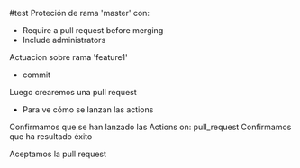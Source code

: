 #test
Proteción de rama 'master' con:
  - Require a pull request before merging
  - Include administrators
  
Actuacion sobre rama 'feature1'
  - commit
  
Luego crearemos una pull request
 - Para ve cómo se lanzan las actions
 
Confirmamos que se han lanzado las Actions on: pull_request 
Confirmamos que ha resultado éxito

Aceptamos la pull request

